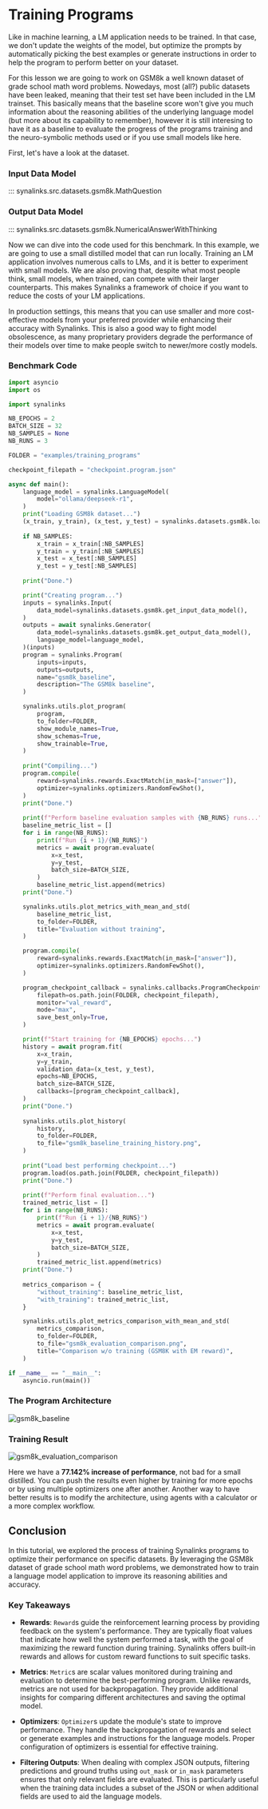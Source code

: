 # Training Programs

Like in machine learning, a LM application needs to be trained. In that case, we
don't update the weights of the model, but optimize the prompts by automatically
picking the best examples or generate instructions in order to help the program to 
perform better on your dataset.

For this lesson we are going to work on GSM8k a well known dataset of grade school
math word problems. Nowedays, most (all?) public datasets have been leaked, meaning
that their test set have been included in the LM trainset. This basically means
that the baseline score won't give you much information about the reasoning abilities
of the underlying language model (but more about its capability to remember),
however it is still interesing to have it as a baseline to evaluate the progress 
of the programs training and the neuro-symbolic methods used or if you use small
models like here.

First, let's have a look at the dataset.

### Input Data Model

::: synalinks.src.datasets.gsm8k.MathQuestion

### Output Data Model

::: synalinks.src.datasets.gsm8k.NumericalAnswerWithThinking

Now we can dive into the code used for this benchmark. In this example, we are going to use a small distilled model that can run locally. Training an LM application involves numerous calls to LMs, and it is better to experiment with small models. We are also proving that, despite what most people think, small models, when trained, can compete with their larger counterparts. This makes Synalinks a framework of choice if you want to reduce the costs of your LM applications.

In production settings, this means that you can use smaller and more cost-effective models from your preferred provider while enhancing their accuracy with Synalinks. This is also a good way to fight model obsolescence, as many proprietary providers degrade the performance of their models over time to make people switch to newer/more costly models.

### Benchmark Code

```python
import asyncio
import os

import synalinks

NB_EPOCHS = 2
BATCH_SIZE = 32
NB_SAMPLES = None
NB_RUNS = 3

FOLDER = "examples/training_programs"

checkpoint_filepath = "checkpoint.program.json"

async def main():
    language_model = synalinks.LanguageModel(
        model="ollama/deepseek-r1",
    )
    print("Loading GSM8k dataset...")
    (x_train, y_train), (x_test, y_test) = synalinks.datasets.gsm8k.load_data()
    
    if NB_SAMPLES:
        x_train = x_train[:NB_SAMPLES]
        y_train = y_train[:NB_SAMPLES]
        x_test = x_test[:NB_SAMPLES]
        y_test = y_test[:NB_SAMPLES]
    
    print("Done.")

    print("Creating program...")
    inputs = synalinks.Input(
        data_model=synalinks.datasets.gsm8k.get_input_data_model(),
    )
    outputs = await synalinks.Generator(
        data_model=synalinks.datasets.gsm8k.get_output_data_model(),
        language_model=language_model,
    )(inputs)
    program = synalinks.Program(
        inputs=inputs,
        outputs=outputs,
        name="gsm8k_baseline",
        description="The GSM8k baseline",
    )

    synalinks.utils.plot_program(
        program,
        to_folder=FOLDER,
        show_module_names=True,
        show_schemas=True,
        show_trainable=True,
    )
    
    print("Compiling...")
    program.compile(
        reward=synalinks.rewards.ExactMatch(in_mask=["answer"]),
        optimizer=synalinks.optimizers.RandomFewShot(),
    )
    print("Done.")
    
    print(f"Perform baseline evaluation samples with {NB_RUNS} runs...")
    baseline_metric_list = []
    for i in range(NB_RUNS):
        print(f"Run {i + 1}/{NB_RUNS}")
        metrics = await program.evaluate(
            x=x_test,
            y=y_test,
            batch_size=BATCH_SIZE,
        )
        baseline_metric_list.append(metrics)
    print("Done.")

    synalinks.utils.plot_metrics_with_mean_and_std(
        baseline_metric_list,
        to_folder=FOLDER,
        title="Evaluation without training",
    )

    program.compile(
        reward=synalinks.rewards.ExactMatch(in_mask=["answer"]),
        optimizer=synalinks.optimizers.RandomFewShot(),
    )

    program_checkpoint_callback = synalinks.callbacks.ProgramCheckpoint(
        filepath=os.path.join(FOLDER, checkpoint_filepath),
        monitor="val_reward",
        mode="max",
        save_best_only=True,
    )

    print(f"Start training for {NB_EPOCHS} epochs...")
    history = await program.fit(
        x=x_train,
        y=y_train,
        validation_data=(x_test, y_test),
        epochs=NB_EPOCHS,
        batch_size=BATCH_SIZE,
        callbacks=[program_checkpoint_callback],
    )
    print("Done.")
    
    synalinks.utils.plot_history(
        history,
        to_folder=FOLDER,
        to_file="gsm8k_baseline_training_history.png",
    )
    
    print("Load best performing checkpoint...")
    program.load(os.path.join(FOLDER, checkpoint_filepath))
    print("Done.")
    
    print(f"Perform final evaluation...")
    trained_metric_list = []
    for i in range(NB_RUNS):
        print(f"Run {i + 1}/{NB_RUNS}")
        metrics = await program.evaluate(
            x=x_test,
            y=y_test,
            batch_size=BATCH_SIZE,
        )
        trained_metric_list.append(metrics)
    print("Done.")
    
    metrics_comparison = {
        "without_training": baseline_metric_list,
        "with_training": trained_metric_list,
    }

    synalinks.utils.plot_metrics_comparison_with_mean_and_std(
        metrics_comparison,
        to_folder=FOLDER,
        to_file="gsm8k_evaluation_comparison.png",
        title="Comparison w/o training (GSM8K with EM reward)",
    )

if __name__ == "__main__":
    asyncio.run(main())
```

### The Program Architecture

![gsm8k_baseline](../../assets/gsm8k_baseline.png)

### Training Result

![gsm8k_evaluation_comparison](../../assets/gsm8k_evaluation_comparison.png)

Here we have a **77.142% increase of performance**, not bad for a small distilled. You can push the results even higher by training for more epochs or by using multiple optimizers one after another. Another way to have better results is to modify the architecture, using agents with a calculator or a more complex workflow.

## Conclusion
        
In this tutorial, we explored the process of training Synalinks programs
to optimize their performance on specific datasets. By leveraging the GSM8k
dataset of grade school math word problems, we demonstrated how to train a
language model application to improve its reasoning abilities and accuracy.

### Key Takeaways

- **Rewards**: `Reward`s guide the reinforcement learning process by 
    providing feedback on the system's performance. They are typically
    float values that indicate how well the system performed a task, 
    with the goal of maximizing the reward function during training. 
    Synalinks offers built-in rewards and allows for custom reward 
    functions to suit specific tasks.
    
- **Metrics**: `Metric`s are scalar values monitored during training
    and evaluation to determine the best-performing program. Unlike
    rewards, metrics are not used for backpropagation. They provide 
    additional insights for comparing different architectures and 
    saving the optimal model.
    
- **Optimizers**: `Optimizer`s update the module's state to improve
    performance. They handle the backpropagation of rewards and 
    select or generate examples and instructions for the language models.
    Proper configuration of optimizers is essential for effective
    training.
    
- **Filtering Outputs**: When dealing with complex JSON outputs, 
    filtering predictions and ground truths using `out_mask` or 
    `in_mask` parameters ensures that only relevant fields are 
    evaluated. This is particularly useful when the training data 
    includes a subset of the JSON or when additional fields are
    used to aid the language models.